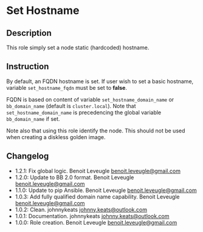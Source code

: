 # Set Hostname

## Description

This role simply set a node static (hardcoded) hostname.

## Instruction

By default, an FQDN hostname is set. If user wish to set a basic hostname, 
variable `set_hostname_fqdn` must be set to **false**.

FQDN is based on content of variable `set_hostname_domain_name` or `bb_domain_name` (default is `cluster.local`).
Note that `set_hostname_domain_name` is precedencing the global variable `bb_domain_name` if set.

Note also that using this role identify the node.
This should not be used when creating a diskless golden image.

## Changelog

* 1.2.1: Fix global logic. Benoit Leveugle <benoit.leveugle@gmail.com>
* 1.2.0: Update to BB 2.0 format. Benoit Leveugle <benoit.leveugle@gmail.com>
* 1.1.0: Update to pip Ansible. Benoit Leveugle <benoit.leveugle@gmail.com>
* 1.0.3: Add fully qualified domain name capability. Benoit Leveugle <benoit.leveugle@gmail.com>
* 1.0.2: Clean. johnnykeats <johnny.keats@outlook.com>
* 1.0.1: Documentation. johnnykeats <johnny.keats@outlook.com>
* 1.0.0: Role creation. Benoit Leveugle <benoit.leveugle@gmail.com>
